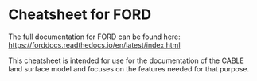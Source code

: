 # Cheatsheet for FORD

The full documentation for FORD can be found here: https://forddocs.readthedocs.io/en/latest/index.html

This cheatsheet is intended for use for the documentation of the CABLE land surface model and focuses on the features needed for that purpose.